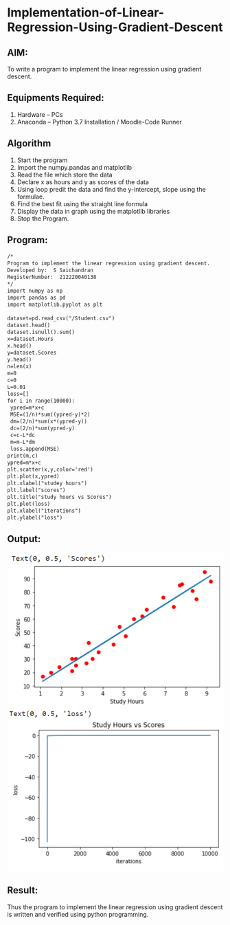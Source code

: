 # Implementation-of-Linear-Regression-Using-Gradient-Descent

## AIM:
To write a program to implement the linear regression using gradient descent.

## Equipments Required:
1. Hardware – PCs
2. Anaconda – Python 3.7 Installation / Moodle-Code Runner

## Algorithm
1. Start the program
2. Import the numpy.pandas and matplotlib
3. Read the file which store the data
4. Declare x as hours and y as scores of the data
5. Using loop predit the data and find the y-intercept, slope using the formulae.
6. Find the best fit using the straight line formula
7. Display the data in graph using the matplotlib libraries
8. Stop the Program. 

## Program:
```
/*
Program to implement the linear regression using gradient descent.
Developed by:  S Saichandran
RegisterNumber:  212220040138
*/
import numpy as np
import pandas as pd
import matplotlib.pyplot as plt

dataset=pd.read_csv("/Student.csv")
dataset.head()
dataset.isnull().sum()
x=dataset.Hours
x.head()
y=dataset.Scores
y.head()
n=len(x)
m=0
c=0
L=0.01
loss=[]
for i in range(10000):
 ypred=m*x+c
 MSE=(1/n)*sum((ypred-y)*2)
 dm=(2/n)*sum(x*(ypred-y))
 dc=(2/n)*sum(ypred-y)
 c=c-L*dc
 m=m-L*dm
 loss.append(MSE)
print(m,c)
ypred=m*x+c
plt.scatter(x,y,color='red')
plt.plot(x,ypred)
plt.xlabel("studey hours")
plt.label("scores")
plt.title("study hours vs Scores")
plt.plot(loss)
plt.xlabel("iterations")
plt.ylabel("loss")
```
## Output:
![linear regression using gradient descent](GD1.PNG)
![linear regression using gradient descent](GD2.PNG)

## Result:
Thus the program to implement the linear regression using gradient descent is written and verified using python programming.
